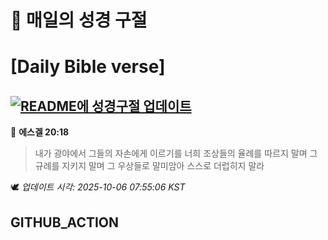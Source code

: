 # 🙏 매일의 성경 구절
# [Daily Bible verse]
## [![README에 성경구절 업데이트](https://github.com/DONGSUKA/first_test/actions/workflows/update-readme-bible.yml/badge.svg)](https://github.com/DONGSUKA/first_test/actions/workflows/update-readme-bible.yml)
<!-- START_BIBLE_VERSE -->
📖 **에스겔 20:18**
> 내가 광야에서 그들의 자손에게 이르기를 너희 조상들의 율례를 따르지 말며 그 규례를 지키지 말며 그 우상들로 말미암아 스스로 더럽히지 말라

🕊️ _업데이트 시각: 2025-10-06 07:55:06 KST_
  <!-- END_BIBLE_VERSE -->
## GITHUB_ACTION
